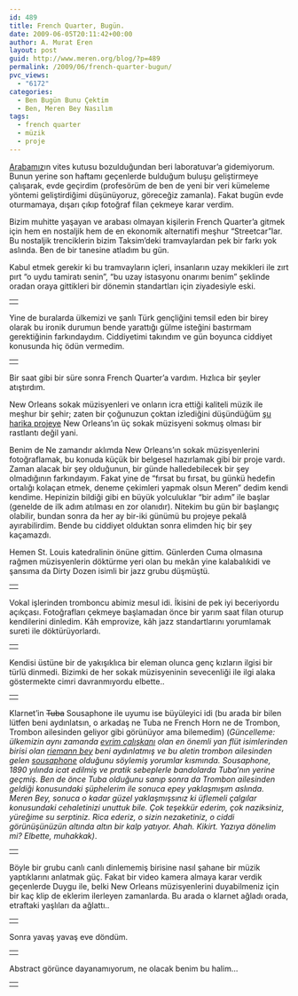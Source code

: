 ```yaml
---
id: 489
title: French Quarter, Bugün.
date: 2009-06-05T20:11:42+00:00
author: A. Murat Eren
layout: post
guid: http://www.meren.org/blog/?p=489
permalink: /2009/06/french-quarter-bugun/
pvc_views:
  - "6172"
categories:
  - Ben Bugün Bunu Çektim
  - Ben, Meren Bey Nasılım
tags:
  - french quarter
  - müzik
  - proje
---
```

[Arabamız](http://www.biyolokum.com/2006/06/bobrek-araba-siir/)ın vites kutusu bozulduğundan beri laboratuvar&#8217;a gidemiyorum. Bunun yerine son haftamı geçenlerde bulduğum buluşu geliştirmeye çalışarak, evde geçirdim (profesörüm de ben de yeni bir veri kümeleme yöntemi geliştirdiğimi düşünüyoruz, göreceğiz zamanla). Fakat bugün evde oturmamaya, dışarı çıkıp fotoğraf filan çekmeye karar verdim.

Bizim muhitte yaşayan ve arabası olmayan kişilerin French Quarter&#8217;a gitmek için hem en nostaljik hem de en ekonomik alternatifi meşhur &#8220;Streetcar&#8221;lar. Bu nostaljik trenciklerin bizim Taksim&#8217;deki tramvaylardan pek bir farkı yok aslında. Ben de bir tanesine atladım bu gün.

Kabul etmek gerekir ki bu tramvayların içleri, insanların uzay mekikleri ile zırt pırt &#8220;o uydu tamiratı senin&#8221;, &#8220;bu uzay istasyonu onarımı benim&#8221; şeklinde oradan oraya gittikleri bir dönemin standartları için ziyadesiyle eski.

<table border="0" width="100%">
  <tr>
    <td align="center">
      <img src="http://lh3.ggpht.com/_x7Afx6WcB1c/SimeKdBw1NI/AAAAAAAAFNU/LEk8h9fJgYA/s800/11-small.jpg" alt="" />
    </td>
  </tr>
</table>

Yine de buralarda ülkemizi ve şanlı Türk gençliğini temsil eden bir birey olarak bu ironik durumun bende yarattığı gülme isteğini bastırmam gerektiğinin farkındaydım. Ciddiyetimi takındım ve gün boyunca ciddiyet konusunda hiç ödün vermedim.

<table border="0" width="100%">
  <tr>
    <td align="center">
      <img src="http://lh4.ggpht.com/_x7Afx6WcB1c/SimeKuXY8PI/AAAAAAAAFNc/uZ_iTgA1la0/s800/13-small.jpg" alt="" />
    </td>
  </tr>
</table>

Bir saat gibi bir süre sonra French Quarter&#8217;a vardım. Hızlıca bir şeyler atıştırdım.

New Orleans sokak müzisyenleri ve onların icra ettiği kaliteli müzik ile meşhur bir şehir; zaten bir çoğunuzun çoktan izlediğini düşündüğüm [şu harika projeye](http://www.youtube.com/watch?v=Us-TVg40ExM) New Orleans&#8217;ın üç sokak müzisyeni sokmuş olması bir rastlantı değil yani.

Benim de Ne zamandır aklımda New Orleans&#8217;ın sokak müzisyenlerini fotoğraflamak, bu konuda küçük bir belgesel hazırlamak gibi bir proje vardı. Zaman alacak bir şey olduğunun, bir günde halledebilecek bir şey olmadığının farkındayım. Fakat yine de &#8220;fırsat bu fırsat, bu günkü hedefin ortalığı kolaçan etmek, deneme çekimleri yapmak olsun Meren&#8221; dedim kendi kendime. Hepinizin bildiği gibi en büyük yolculuklar &#8220;bir adım&#8221; ile başlar (genelde de ilk adım atılması en zor olanıdır). Nitekim bu gün bir başlangıç olabilir, bundan sonra da her ay bir-iki günümü bu projeye pekalâ ayırabilirdim. Bende bu ciddiyet olduktan sonra elimden hiç bir şey kaçamazdı.

Hemen St. Louis katedralinin önüne gittim. Günlerden Cuma olmasına rağmen müzisyenlerin döktürme yeri olan bu mekân yine kalabalıkidi ve şansıma da Dirty Dozen isimli bir jazz grubu düşmüştü.

<table border="0" width="100%">
  <tr>
    <td align="center">
      <img src="http://lh4.ggpht.com/_x7Afx6WcB1c/SimeDGem8wI/AAAAAAAAFNI/EdMMii7Mp9c/s800/08-small.jpg" alt="" />
    </td>
  </tr>
</table>

Vokal işlerinden tromboncu abimiz mesul idi. İkisini de pek iyi beceriyordu açıkçası. Fotoğrafları çekmeye başlamadan önce bir yarım saat filan oturup kendilerini dinledim. Kâh emprovize, kâh jazz standartlarını yorumlamak sureti ile döktürüyorlardı.

<table border="0" width="100%">
  <tr>
    <td align="center">
      <img src="http://lh4.ggpht.com/_x7Afx6WcB1c/SimeC82XTQI/AAAAAAAAFNA/4dXjKsCPZ-o/s800/06-small.jpg" alt="" />
    </td>
  </tr>
</table>

Kendisi üstüne bir de yakışıklıca bir eleman olunca genç kızların ilgisi bir türlü dinmedi. Bizimki de her sokak müzisyeninin sevecenliği ile ilgi alaka göstermekte cimri davranmıyordu elbette..

<table border="0" width="100%">
  <tr>
    <td align="center">
      <img src="http://lh6.ggpht.com/_x7Afx6WcB1c/Simd0SF_N3I/AAAAAAAAFM0/TaP5uIevvW8/s800/03-small.jpg" alt="" />
    </td>
  </tr>
</table>

Klarnet&#8217;in <span style="text-decoration: line-through;">Tuba</span> Sousaphone ile uyumu ise büyüleyici idi (bu arada bir bilen lütfen beni aydınlatsın, o arkadaş ne Tuba ne French Horn ne de Trombon, Trombon ailesinden geliyor gibi görünüyor ama bilemedim) (_Güncelleme: ülkemizin aynı zamanda [evrim çalışkanı](http://evrimcaliskanlari.org/blog/) olan en önemli yan flüt isimlerinden birisi olan [riemann bey](http://nodrylight.wordpress.com/) beni aydınlatmış ve bu aletin trombon ailesinden gelen [sousaphone](http://en.wikipedia.org/wiki/Sousaphone) olduğunu söylemiş yorumlar kısmında. Sousaphone, 1890 yılında icat edilmiş ve pratik sebeplerle bandolarda Tuba&#8217;nın yerine geçmiş. Ben de önce Tuba olduğunu sanıp sonra da Trombon ailesinden geldiği konusundaki şüphelerim ile sonuca epey yaklaşmışım aslında. Meren Bey, sonuca o kadar güzel yaklaşmışsınız ki üflemeli çalgılar konusundaki cehaletinizi unuttuk bile. Çok teşekkür ederim, çok naziksiniz, yüreğime su serptiniz. Rica ederiz, o sizin nezaketiniz, o ciddi görünüşünüzün altında altın bir kalp yatıyor. Ahah. Kikirt. Yazıya dönelim mi? Elbette, muhakkak)_.

<table border="0" width="100%">
  <tr>
    <td align="center">
      <img src="http://lh5.ggpht.com/_x7Afx6WcB1c/SimeC7fIEnI/AAAAAAAAFNE/FpbLHLWgjlo/s800/07-small.jpg" alt="" />
    </td>
  </tr>
</table>

Böyle bir grubu canlı canlı dinlememiş birisine nasıl şahane bir müzik yaptıklarını anlatmak güç. Fakat bir video kamera almaya karar verdik geçenlerde Duygu ile, belki New Orleans müzisyenlerini duyabilmeniz için bir kaç klip de eklerim ilerleyen zamanlarda. Bu arada o klarnet ağladı orada, etraftaki yaşlıları da ağlattı..

<table border="0" width="100%">
  <tr>
    <td align="center">
      <img src="http://lh4.ggpht.com/_x7Afx6WcB1c/Simd0khQZQI/AAAAAAAAFM8/ZkXGAdyChWc/s800/05-small.jpg" alt="" />
    </td>
  </tr>
</table>

Sonra yavaş yavaş eve döndüm.

<table border="0" width="100%">
  <tr>
    <td align="center">
      <img src="http://lh6.ggpht.com/_x7Afx6WcB1c/Simd0uuaMgI/AAAAAAAAFM4/AuaQ1Fd7Ris/s800/04-small.jpg" alt="" />
    </td>
  </tr>
</table>

Abstract görünce dayanamıyorum, ne olacak benim bu halim&#8230;

<table border="0" width="100%">
  <tr>
    <td align="center">
      <img src="http://lh5.ggpht.com/_x7Afx6WcB1c/SimeKqflyHI/AAAAAAAAFNY/hp4mkt_4X1Y/s800/12-small.jpg" alt="" />
    </td>
  </tr>
</table>